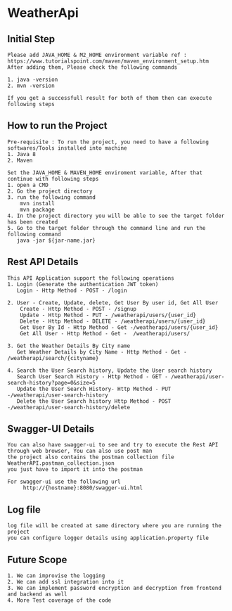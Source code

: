 # WeatherApi


## Initial Step 

	Please add JAVA_HOME & M2_HOME environment variable ref : https://www.tutorialspoint.com/maven/maven_environment_setup.htm
	After adding them, Please check the following commands
	
	1. java -version
	2. mvn -version
	
	If you get a successfull result for both of them then can execute following steps
	
	
##  How to run the Project
	Pre-requisite : To run the project, you need to have a following softwares/Tools installed into machine
	1. Java 8
	2. Maven
	
	Set the JAVA_HOME & MAVEN_HOME enviroment variable, After that continue with following steps
	1. open a CMD
	2. Go the project directory
	3. run the following command
	    mvn install
	    mvn package
	4. In the project directory you will be able to see the target folder has been created
	5. Go to the target folder through the command line and run the following command
	   java -jar ${jar-name.jar}
	    
##  Rest API Details
	This API Application support the following operations
	1. Login (Generate the authentication JWT token)
	   Login - Http Method - POST - /login
	   
	2. User - Create, Update, delete, Get User By user id, Get All User
		Create - Http Method - POST - /signup
		Update - Http Method - PUT - /weatherapi/users/{user_id}
		Delete - Http Method - DELETE - /weatherapi/users/{user_id}
		Get User By Id - Http Method - Get -/weatherapi/users/{user_id}
		Get All User - Http Method - Get -  /weatherapi/users/
		
	3. Get the Weather Details By City name
	   Get Weather Details by City Name - Http Method - Get - /weatherapi/search/{cityname}
	   
	4. Search the User Search history, Update the User search history
	   Search User Search History - Http Method - GET - /weatherapi/user-search-history?page=0&size=5
	   Update the User Search History- Http Method - PUT -/weatherapi/user-search-history
	   Delete the User Search history Http Method - POST -/weatherapi/user-search-history/delete
	
##  Swagger-UI Details
	You can also have swagger-ui to see and try to execute the Rest API through web browser, You can also use post man
	the project also contains the postman collection file WeatherAPI.postman_collection.json
	you just have to import it into the postman
	
	For swagger-ui use the following url 
		 http://{hostname}:8080/swagger-ui.html
		 
##  Log file 
	log file will be created at same directory where you are running the project
	you can configure logger details using application.property file
	
##  Future Scope
	1. We can improvise the logging
	2. We can add ssl integration into it
	3. We can implement password encryption and decryption from frontend and backend as well
	4. More Test coverage of the code 
	
	
